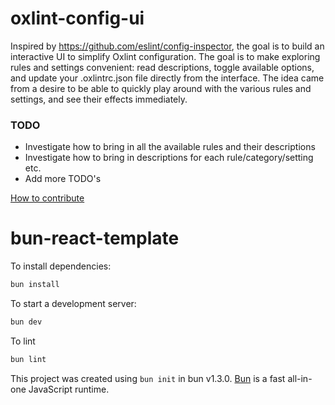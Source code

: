 # oxlint-config-ui

Inspired by https://github.com/eslint/config-inspector, the goal is to build an interactive UI to simplify Oxlint configuration. The goal is to make exploring rules and settings convenient: read descriptions, toggle available options, and update your .oxlintrc.json file directly from the interface.
The idea came from a desire to be able to quickly play around with the various rules and settings, and see their effects immediately.

### TODO
- Investigate how to bring in all the available rules and their descriptions
- Investigate how to bring in descriptions for each rule/category/setting etc.
- Add more TODO's

[How to contribute](./CONTRIBUTE.md)

# bun-react-template

To install dependencies:

```bash
bun install
```

To start a development server:

```bash
bun dev
```

To lint

```bash
bun lint
```

This project was created using `bun init` in bun v1.3.0. [Bun](https://bun.com) is a fast all-in-one JavaScript runtime.

